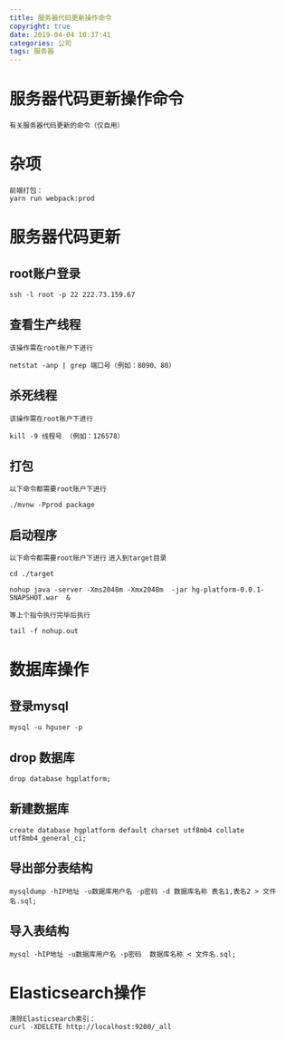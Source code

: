 ```yaml
---
title: 服务器代码更新操作命令
copyright: true
date: 2019-04-04 10:37:41
categories: 公司
tags: 服务器
---
```

服务器代码更新操作命令
===
`有关服务器代码更新的命令（仅自用）`
<!--more-->
# 杂项
```
前端打包：
yarn run webpack:prod
```
# 服务器代码更新
## root账户登录
```
ssh -l root -p 22 222.73.159.67
```
## 查看生产线程
`该操作需在root账户下进行`
```
netstat -anp | grep 端口号（例如：8090、80）
```
## 杀死线程
`该操作需在root账户下进行`
```
kill -9 线程号 （例如：126578）
```
## 打包
`以下命令都需要root账户下进行`
```
./mvnw -Pprod package
```
## 启动程序
`以下命令都需要root账户下进行`
`进入到target目录`
```
cd ./target
```
```
nohup java -server -Xms2048m -Xmx2048m  -jar hg-platform-0.0.1-SNAPSHOT.war  &
```
`等上个指令执行完毕后执行`
```
tail -f nohup.out
```
# 数据库操作
## 登录mysql
```
mysql -u hguser -p
```
## drop 数据库
```
drop database hgplatform;
```
## 新建数据库
```
create database hgplatform default charset utf8mb4 collate utf8mb4_general_ci;
```
## 导出部分表结构
```
mysqldump -hIP地址 -u数据库用户名 -p密码 -d 数据库名称 表名1,表名2 > 文件名.sql;
```
## 导入表结构
```
mysql -hIP地址 -u数据库用户名 -p密码  数据库名称 < 文件名.sql;
```
# Elasticsearch操作
```
清除Elasticsearch索引：
curl -XDELETE http://localhost:9200/_all
```